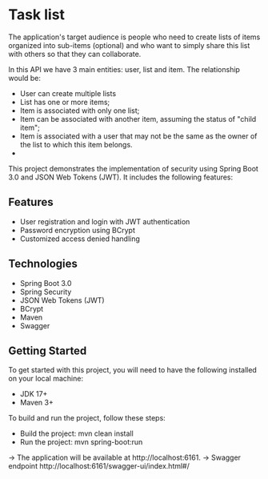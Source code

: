 # Task list 
The application's target audience is people who need to create lists of items organized into sub-items (optional) and who want to simply share this list with others so that they can collaborate.

In this API we have 3 main entities: user, list and item. The relationship would be:

- User can create multiple lists
- List has one or more items;
- Item is associated with only one list;
- Item can be associated with another item, assuming the status of "child item";
- Item is associated with a user that may not be the same as the owner of the list to which this item belongs.
- 

This project demonstrates the implementation of security using Spring Boot 3.0 and JSON Web Tokens (JWT). It includes the following features:

## Features
* User registration and login with JWT authentication
* Password encryption using BCrypt
* Customized access denied handling


## Technologies
* Spring Boot 3.0
* Spring Security
* JSON Web Tokens (JWT)
* BCrypt
* Maven
* Swagger

## Getting Started
To get started with this project, you will need to have the following installed on your local machine:

* JDK 17+
* Maven 3+


To build and run the project, follow these steps:


* Build the project: mvn clean install
* Run the project: mvn spring-boot:run

-> The application will be available at http://localhost:6161.
-> Swagger endpoint http://localhost:6161/swagger-ui/index.html#/

